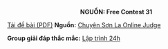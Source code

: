 **<center>NGUỒN: Free Contest 31</center>**

[Tải đề bài (PDF)](/statements/2190/WORKSTATION.pdf)
**Nguồn:** [Chuyên Sơn La Online Judge](http://csloj.ddns.net/)

**Group giải đáp thắc mắc:** [Lập trình 24h](https://www.facebook.com/groups/1386904321519984)